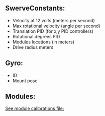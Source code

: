 SwerveConstants:
-----------------------
- Velocity at 12 volts (meters per second)
- Max rotational velocity (angle per second)
- Translation PID (for x,y PID controllers)
- Rotational degrees PID 
- Modules locations (in meters)
- Drive radius meters

Gyro:
-----------------------
- ID
- Mount pose

Modules:
-----------------------
[See module calibrations file:](module/Calibrations.md)